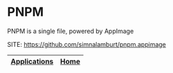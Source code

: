 # PNPM
 
 PNPM is a single file, powered by AppImage 
 
 SITE: https://github.com/simnalamburt/pnpm.appimage

 | [Applications](https://portable-linux-apps.github.io/apps.html) | [Home](https://portable-linux-apps.github.io)
 | --- | --- |
